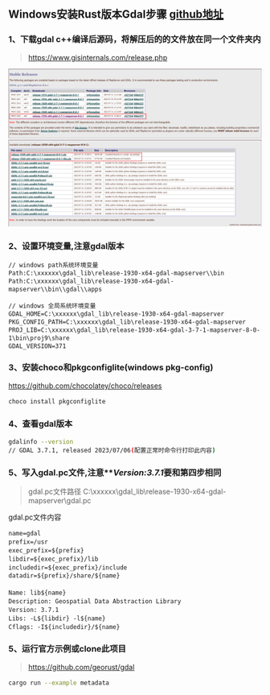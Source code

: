 ## Windows安装Rust版本Gdal步骤 [github地址](https://github.com/aliothor/Windows-Install-Rust-Gdal-Tutorial)

### 1、下载gdal c++编译后源码，将解压后的的文件放在同一个文件夹内

> https://www.gisinternals.com/release.php

![step 1](image.png)
![step 2](image-1.png)


### 2、设置环境变量,注意gdal版本

```shell
// windows path系统环境变量
Path:C:\xxxxxx\gdal_lib\release-1930-x64-gdal-mapserver\\bin
Path:C:\xxxxxx\gdal_lib\release-1930-x64-gdal-mapserver\\bin\\gdal\\apps

// windows 全局系统环境变量
GDAL_HOME=C:\xxxxxx\gdal_lib\release-1930-x64-gdal-mapserver
PKG_CONFIG_PATH=C:\xxxxxx\gdal_lib\release-1930-x64-gdal-mapserver
PROJ_LIB=C:\xxxxxx\gdal_lib\release-1930-x64-gdal-3-7-1-mapserver-8-0-1\bin\proj9\share
GDAL_VERSION=371
```

### 3、安装choco和pkgconfiglite(windows pkg-config)

https://github.com/chocolatey/choco/releases

```bash
choco install pkgconfiglite
```

### 4、查看gdal版本
```bash
gdalinfo --version
// GDAL 3.7.1, released 2023/07/06(配置正常时命令行打印此内容)
```

### 5、写入gdal.pc文件,注意***Version:3.7.1*要和第四步相同

> gdal.pc文件路径 C:\xxxxxx\gdal_lib\release-1930-x64-gdal-mapserver\gdal.pc

gdal.pc文件内容
```txt
name=gdal
prefix=/usr
exec_prefix=${prefix}
libdir=${exec_prefix}/lib
includedir=${exec_prefix}/include
datadir=${prefix}/share/${name}

Name: lib${name}
Description: Geospatial Data Abstraction Library
Version: 3.7.1
Libs: -L${libdir} -l${name}
Cflags: -I${includedir}/${name}
```

### 5、运行官方示例或clone此项目

> https://github.com/georust/gdal

```bash
cargo run --example metadata
```